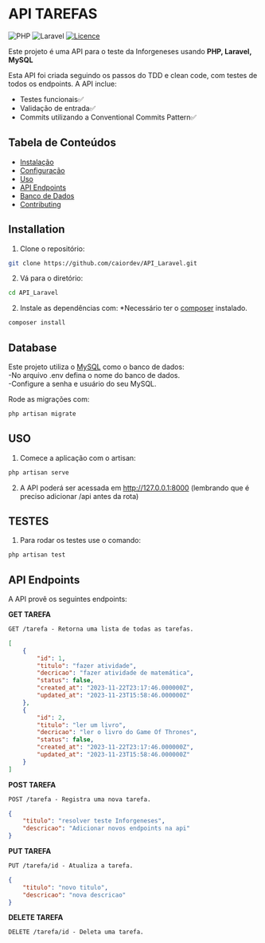 # API TAREFAS

![PHP](https://img.shields.io/badge/PHP-777BB4?style=for-the-badge&logo=php&logoColor=white)
![Laravel](https://img.shields.io/badge/Laravel-FF2D20?style=for-the-badge&logo=laravel&logoColor=white)
[![Licence](https://img.shields.io/github/license/Ileriayo/markdown-badges?style=for-the-badge)](./LICENSE)

Este projeto é uma API para o teste da Inforgeneses usando **PHP, Laravel, MySQL**

Esta API foi criada seguindo os passos do TDD e clean code, com testes de todos os endpoints. A API inclue:

-   Testes funcionais✅
-   Validação de entrada✅
-   Commits utilizando a Conventional Commits Pattern✅

## Tabela de Conteúdos

-   [Instalação](#installation)
-   [Configuração](#configuration)
-   [Uso](#usage)
-   [API Endpoints](#api-endpoints)
-   [Banco de Dados](#database)
-   [Contributing](#contributing)

## Installation

1. Clone o repositório:

```bash
git clone https://github.com/caiordev/API_Laravel.git
```

2. Vá para o diretório:

```bash
cd API_Laravel
```

2. Instale as dependências com:
   \*Necessário ter o [composer](https://getcomposer.org/download/) instalado.

```bash
composer install
```

## Database

Este projeto utiliza o [MySQL](https://docs.oracle.com/en-us/iaas/mysql-database/doc/getting-started.html) como o banco de dados:  
-No arquivo .env defina o nome do banco de dados.  
-Configure a senha e usuário do seu MySQL.

Rode as migrações com:

```bash
php artisan migrate
```

## USO

1. Comece a aplicação com o artisan:

```bash
php artisan serve
```

2. A API poderá ser acessada em http://127.0.0.1:8000 (lembrando que é preciso adicionar /api antes da rota)

## TESTES

1. Para rodar os testes use o comando:

```bash
php artisan test
```

## API Endpoints

A API provê os seguintes endpoints:

**GET TAREFA**

```markdown
GET /tarefa - Retorna uma lista de todas as tarefas.
```

```json
[
    {
        "id": 1,
        "titulo": "fazer atividade",
        "decricao": "fazer atividade de matemática",
        "status": false,
        "created_at": "2023-11-22T23:17:46.000000Z",
        "updated_at": "2023-11-23T15:58:46.000000Z"
    },
    {
        "id": 2,
        "titulo": "ler um livro",
        "decricao": "ler o livro do Game Of Thrones",
        "status": false,
        "created_at": "2023-11-22T23:17:46.000000Z",
        "updated_at": "2023-11-23T15:58:46.000000Z"
    }
]
```

**POST TAREFA**

```markdown
POST /tarefa - Registra uma nova tarefa.
```

```json
{
    "titulo": "resolver teste Inforgeneses",
    "descricao": "Adicionar novos endpoints na api"
}
```

**PUT TAREFA**

```markdown
PUT /tarefa/id - Atualiza a tarefa.
```

```json
{
    "titulo": "novo titulo",
    "descricao": "nova descricao"
}
```

**DELETE TAREFA**

```markdown
DELETE /tarefa/id - Deleta uma tarefa.
```
